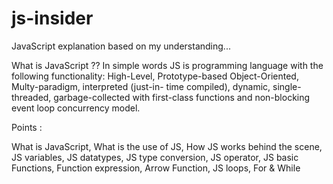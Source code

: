 # js-insider
JavaScript explanation based on my understanding...

What is JavaScript ??
  In simple words JS is programming language with the following functionality: 
  High-Level, Prototype-based Object-Oriented, Multy-paradigm, interpreted (just-in-   time compiled), dynamic, 
  single-threaded, garbage-collected with first-class functions and non-blocking event loop concurrency model. 
  
  Points : 
  
  What is JavaScript,
  What is the use of JS,
  How JS works behind the scene,
  JS variables,
  JS datatypes,
  JS type conversion,
  JS operator,
  JS basic Functions, Function expression, Arrow Function,
  JS loops, For & While
  
